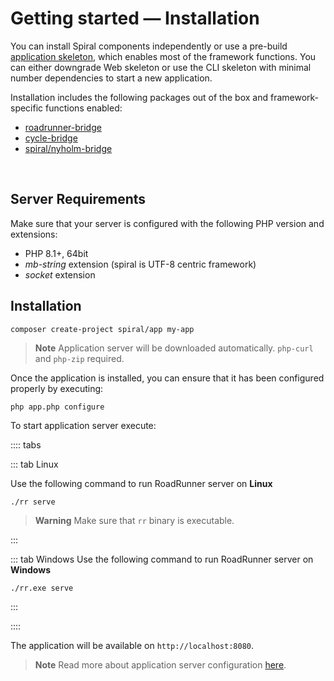 # Getting started — Installation

You can install Spiral components independently or use a
pre-build [application skeleton](https://github.com/spiral/app), which enables most of the framework functions. You can 
either downgrade Web skeleton or use the CLI skeleton with minimal number dependencies to start a new application.

Installation includes the following packages out of the box and framework-specific functions enabled:

- [roadrunner-bridge](https://github.com/spiral/roadrunner-bridge)
- [cycle-bridge](https://github.com/spiral/cylce-bridge)
- [spiral/nyholm-bridge](https://github.com/spiral/nyholm-bridge)

<br/>

Server Requirements
--------
Make sure that your server is configured with the following PHP version and extensions:

* PHP 8.1+, 64bit
* *mb-string* extension (spiral is UTF-8 centric framework)
* *socket* extension

## Installation


```terminal
composer create-project spiral/app my-app
```

> **Note**
> Application server will be downloaded automatically. `php-curl` and `php-zip` required.

Once the application is installed, you can ensure that it has been configured properly by executing:

```terminal
php app.php configure
```

To start application server execute:

:::: tabs

::: tab Linux

Use the following command to run RoadRunner server on **Linux**

```terminal
./rr serve
```

> **Warning**
> Make sure that `rr` binary is executable.

:::

::: tab Windows
Use the following command to run RoadRunner server on **Windows**

```terminal
./rr.exe serve
```
:::

::::

The application will be available on `http://localhost:8080`.

> **Note**
> Read more about application server configuration [here](https://roadrunner.dev/docs).